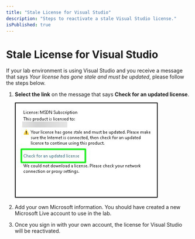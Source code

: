 ```yaml
---
title: "Stale License for Visual Studio"
description: "Steps to reactivate a stale Visual Studio license."
isPublished: true
---
```


# Stale License for Visual Studio

If your lab environment is using Visual Studio and you receive a message that says _Your license has gone stale and must be updated_, please follow the steps below. 

1. **Select the link** on the message that says **Check for an updated license**. 

    ![Stale License](images/stale-license.png.jpg)
    
1. Add your own Microsoft information. You should have created a new Microsoft Live account to use in the lab. 

1. Once you sign in with your own account, the license for Visual Studio will be reactivated. 